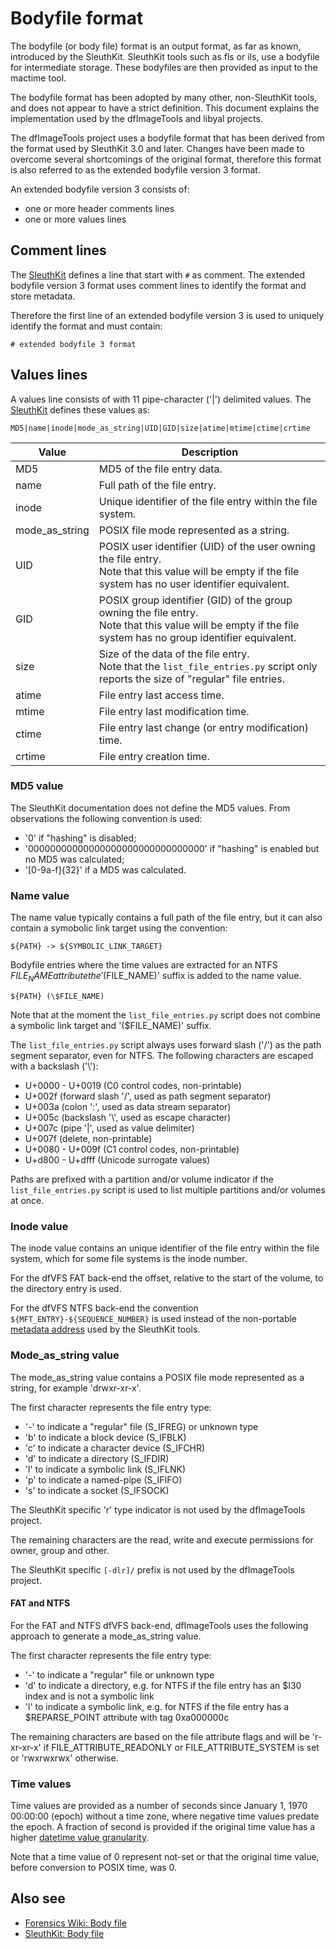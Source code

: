 # Bodyfile format

The bodyfile (or body file) format is an output format, as far as known,
introduced by the SleuthKit. SleuthKit tools such as fls or ils, use a
bodyfile for intermediate storage. These bodyfiles are then provided as
input to the mactime tool.

The bodyfile format has been adopted by many other, non-SleuthKit tools, and
does not appear to have a strict definition. This document explains
the implementation used by the dfImageTools and libyal projects.

The dfImageTools project uses a bodyfile format that has been derived from
the format used by SleuthKit 3.0 and later. Changes have been made to overcome
several shortcomings of the original format, therefore this format is also
referred to as the extended bodyfile version 3 format.

An extended bodyfile version 3 consists of:

* one or more header comments lines
* one or more values lines

## Comment lines

The [SleuthKit](https://wiki.sleuthkit.org/index.php?title=Body_file) defines
a line that start with `#` as comment. The extended bodyfile version 3 format
uses comment lines to identify the format and store metadata.

Therefore the first line of an extended bodyfile version 3 is used to uniquely
identify the format and must contain:

```
# extended bodyfile 3 format
```

## Values lines

A values line consists of with 11 pipe-character ('|') delimited values. The
[SleuthKit](https://wiki.sleuthkit.org/index.php?title=Body_file) defines these
values as:

```
MD5|name|inode|mode_as_string|UID|GID|size|atime|mtime|ctime|crtime
```

Value | Description
--- | ---
MD5 | MD5 of the file entry data.
name | Full path of the file entry.
inode | Unique identifier of the file entry within the file system.
mode_as_string | POSIX file mode represented as a string.
UID | POSIX user identifier (UID) of the user owning the file entry. <br> Note that this value will be empty if the file system has no user identifier equivalent.
GID | POSIX group identifier (GID) of the group owning the file entry. <br> Note that this value will be empty if the file system has no group identifier equivalent.
size | Size of the data of the file entry. <br> Note that the `list_file_entries.py` script only reports the size of "regular" file entries.
atime | File entry last access time.
mtime | File entry last modification time.
ctime | File entry last change (or entry modification) time.
crtime | File entry creation time.

### MD5 value

The SleuthKit documentation does not define the MD5 values. From observations
the following convention is used:

* '0' if "hashing" is disabled;
* '00000000000000000000000000000000' if "hashing" is enabled but no MD5 was calculated;
* '[0-9a-f]{32}' if a MD5 was calculated.

### Name value

The name value typically contains a full path of the file entry, but it can also
contain a symobolic link target using the convention:

```
${PATH} -> ${SYMBOLIC_LINK_TARGET}
```

Bodyfile entries where the time values are extracted for an NTFS $FILE_NAME
attribute the '($FILE_NAME)' suffix is added to the name value.

```
${PATH} (\$FILE_NAME)
```

Note that at the moment the `list_file_entries.py` script does not combine
a symbolic link target and '($FILE_NAME)' suffix.

The `list_file_entries.py` script always uses forward slash ('/') as the path
segment separator, even for NTFS. The following characters are escaped with
a backslash ('\\'):

* U+0000 - U+0019 (C0 control codes, non-printable)
* U+002f (forward slash '/', used as path segment separator)
* U+003a (colon ':', used as data stream separator)
* U+005c (backslash '\\', used as escape character)
* U+007c (pipe '|', used as value delimiter)
* U+007f (delete, non-printable)
* U+0080 - U+009f (C1 control codes, non-printable)
* U+d800 - U+dfff (Unicode surrogate values)

Paths are prefixed with a partition and/or volume indicator if
the `list_file_entries.py` script is used to list multiple partitions and/or
volumes at once.

### Inode value

The inode value contains an unique identifier of the file entry within the file
system, which for some file systems is the inode number.

For the dfVFS FAT back-end the offset, relative to the start of the volume, to
the directory entry is used.

For the dfVFS NTFS back-end the convention `${MFT_ENTRY}-${SEQUENCE_NUMBER}` is
used instead of the non-portable [metadata address](https://wiki.sleuthkit.org/index.php?title=Metadata_Address)
used by the SleuthKit tools.

### Mode_as_string value

The mode_as_string value contains a POSIX file mode represented as a string, for
example 'drwxr-xr-x'.

The first character represents the file entry type:

* '-' to indicate a "regular" file (S_IFREG) or unknown type
* 'b' to indicate a block device (S_IFBLK)
* 'c' to indicate a character device (S_IFCHR)
* 'd' to indicate a directory (S_IFDIR)
* 'l' to indicate a symbolic link (S_IFLNK)
* 'p' to indicate a named-pipe (S_IFIFO)
* 's' to indicate a socket (S_IFSOCK)

The SleuthKit specific 'r' type indicator is not used by the dfImageTools
project.

The remaining characters are the read, write and execute permissions for owner,
group and other.

The SleuthKit specific `[-dlr]/` prefix is not used by the dfImageTools project.

#### FAT and NTFS

For the FAT and NTFS dfVFS back-end, dfImageTools uses the following approach
to generate a mode_as_string value.

The first character represents the file entry type:

* '-' to indicate a "regular" file or unknown type
* 'd' to indicate a directory, e.g. for NTFS if the file entry has an \$I30 index and is not a symbolic link
* 'l' to indicate a symbolic link, e.g. for NTFS if the file entry has a \$REPARSE_POINT attribute with tag 0xa000000c

The remaining characters are based on the file attribute flags and will be
'r-xr-xr-x' if FILE_ATTRIBUTE_READONLY or FILE_ATTRIBUTE_SYSTEM is set or
'rwxrwxrwx' otherwise.

### Time values

Time values are provided as a number of seconds since January 1, 1970 00:00:00
(epoch) without a time zone, where negative time values predate the epoch.
A fraction of second is provided if the original time value has a higher
[datetime value granularity](https://dfdatetime.readthedocs.io/en/latest/sources/Date-and-time-values.html#terminology).

Note that a time value of 0 represent not-set or that the original time value,
before conversion to POSIX time, was 0.

## Also see

* [Forensics Wiki: Body file](https://forensics.wiki/body_file)
* [SleuthKit: Body file](https://wiki.sleuthkit.org/index.php?title=Body_file)
